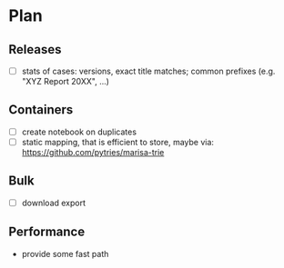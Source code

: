 # Plan

## Releases

* [ ] stats of cases: versions, exact title matches; common prefixes (e.g. "XYZ Report 20XX", ...)

## Containers

* [ ] create notebook on duplicates
* [ ] static mapping, that is efficient to store, maybe via: https://github.com/pytries/marisa-trie

## Bulk

* [ ] download export

## Performance

* provide some fast path
